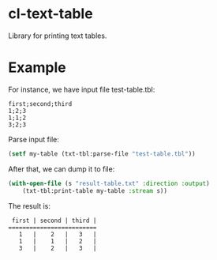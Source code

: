 cl-text-table
=============

Library for printing text tables.


Example
=======

For instance, we have input file test-table.tbl:
```
first;second;third
1;2;3
1;1;2
3;2;3
```

Parse input file:
```lisp
(setf my-table (txt-tbl:parse-file "test-table.tbl"))
```

After that, we can dump it to file:
```lisp
(with-open-file (s "result-table.txt" :direction :output)
    (txt-tbl:print-table my-table :stream s))
```

The result is:
```
 first | second | third |
=========================
   1   |    2   |   3   |
   1   |    1   |   2   |
   3   |    2   |   3   |
```
